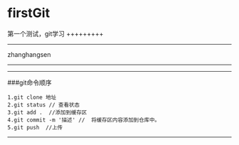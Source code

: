 # firstGit
第一个测试，git学习
+++++++++
_________
zhanghangsen


---------
---------
###git命令顺序

	1.git clone 地址
	2.git status // 查看状态
	3.git add .  //添加到缓存区
	4.git commit -m '描述' //  将缓存区内容添加到仓库中。
	5.git push  //上传

---------
